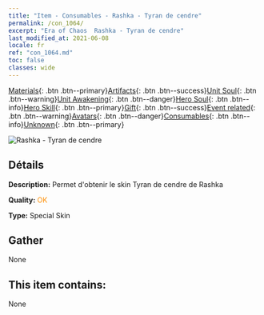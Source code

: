 ```yaml
---
title: "Item - Consumables - Rashka - Tyran de cendre"
permalink: /con_1064/
excerpt: "Era of Chaos  Rashka - Tyran de cendre"
last_modified_at: 2021-06-08
locale: fr
ref: "con_1064.md"
toc: false
classes: wide
---
```

 [Materials](/ItemsFR/){: .btn .btn--primary}[Artifacts](/ItemsFR/Artifacts/){: .btn .btn--success}[Unit Soul](/ItemsFR/UnitSoul/){: .btn .btn--warning}[Unit Awakening](/ItemsFR/UnitAwakening/){: .btn .btn--danger}[Hero Soul](/ItemsFR/HeroSoul/){: .btn .btn--info}[Hero Skill](/ItemsFR/HeroSkill/){: .btn .btn--primary}[Gift](/ItemsFR/Gift/){: .btn .btn--success}[Event related](/ItemsFR/Events/){: .btn .btn--warning}[Avatars](/ItemsFR/Avatars/){: .btn .btn--danger}[Consumables](/ItemsFR/Consumables/){: .btn .btn--info}[Unknown](/ItemsFR/Unknown/){: .btn .btn--primary}

 ![Rashka - Tyran de cendre](/images/h/h_Rashka3.jpg)

## Détails
 **Description:** Permet d'obtenir le skin Tyran de cendre de Rashka

 **Quality:** <span style="color: #FF8C00">OK</span>

 **Type:** Special Skin

## Gather

  None

## This item contains:

  None

